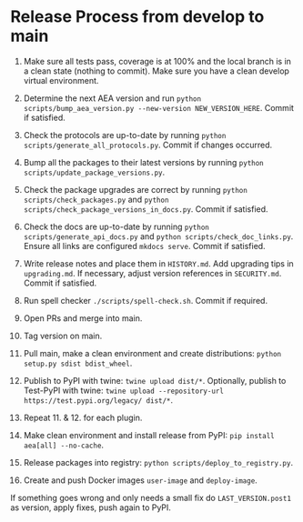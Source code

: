 
# Release Process from develop to main

1. Make sure all tests pass, coverage is at 100% and the local branch is in a clean state (nothing to commit). Make sure you have a clean develop virtual environment.

2. Determine the next AEA version and run `python scripts/bump_aea_version.py --new-version NEW_VERSION_HERE`. Commit if satisfied.

3. Check the protocols are up-to-date by running `python scripts/generate_all_protocols.py`. Commit if changes occurred.

4. Bump all the packages to their latest versions by running `python scripts/update_package_versions.py`.

5. Check the package upgrades are correct by running `python scripts/check_packages.py` and `python scripts/check_package_versions_in_docs.py`. Commit if satisfied.

6. Check the docs are up-to-date by running `python scripts/generate_api_docs.py` and `python scripts/check_doc_links.py`. Ensure all links are configured `mkdocs serve`. Commit if satisfied.

7. Write release notes and place them in `HISTORY.md`. Add upgrading tips in `upgrading.md`. If necessary, adjust version references in `SECURITY.md`. Commit if satisfied.

8. Run spell checker `./scripts/spell-check.sh`. Commit if required.

9. Open PRs and merge into main.

10. Tag version on main.

11. Pull main, make a clean environment and create distributions: `python setup.py sdist bdist_wheel`.

12. Publish to PyPI with twine: `twine upload dist/*`. Optionally, publish to Test-PyPI with twine:
`twine upload --repository-url https://test.pypi.org/legacy/ dist/*`.

13. Repeat 11. & 12. for each plugin.

14. Make clean environment and install release from PyPI: `pip install aea[all] --no-cache`.

15. Release packages into registry: `python scripts/deploy_to_registry.py`.

16. Create and push Docker images `user-image` and `deploy-image`.

If something goes wrong and only needs a small fix do `LAST_VERSION.post1` as version, apply fixes, push again to PyPI.
